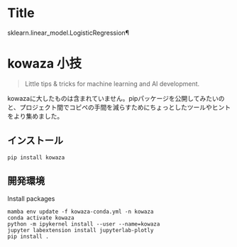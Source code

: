 # Title



sklearn.linear_model.LogisticRegression¶
# kowaza 小技

> Little tips & tricks for machine learning and AI development.

kowazaに大したものは含まれていません。pipパッケージを公開してみたいのと、プロジェクト間でコピペの手間を減らすためにちょっとしたツールやヒントをより集めました。

## インストール

`pip install kowaza`

## 開発環境

Install packages

    mamba env update -f kowaza-conda.yml -n kowaza
    conda activate kowaza
    python -m ipykernel install --user --name=kowaza
    jupyter labextension install jupyterlab-plotly
    pip install .
